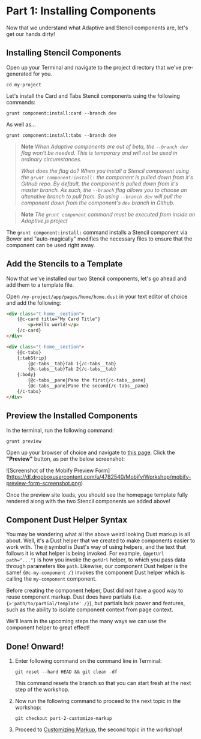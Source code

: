 # Part 1: Installing Components

Now that we understand what Adaptive and Stencil components are, let's get our hands dirty!


## Installing Stencil Components

Open up your Terminal and navigate to the project directory that we've pre-generated for you.

```
cd my-project
```

Let's install the Card and Tabs Stencil components using the following commands:

```
grunt component:install:card --branch dev
```

As well as...

```
grunt component:install:tabs --branch dev
```

> __Note__ *When Adaptive components are out of beta, the `--branch dev` flag won’t be needed. This is temporary and will not be used in ordinary circumstances.*
>
> *What does the flag do? When you install a Stencil component using the `grunt component:install:` the component is pulled down from it's Github repo. By default, the component is pulled down from it's master branch. As such, the `--branch` flag allows you to choose an altenative branch to pull from. So using `--branch dev` will pull the component down from the component's `dev` branch in Github.*

> __Note__ *The `grunt component` command must be executed from inside an Adaptive.js project*

The `grunt component:install:` command installs a Stencil component via Bower and "auto-magically" modifies the necessary files to ensure that the component can be used right away.


## Add the Stencils to a Template

Now that we've installed our two Stencil components, let's go ahead and add them to a template file.

Open `/my-project/app/pages/home/home.dust` in your text editor of choice and add the following:

```html
<div class="t-home__section">
    {@c-card title="My Card Title"}
        <p>Hello world!</p>
    {/c-card}
</div>

<div class="t-home__section">
    {@c-tabs}
    {:tabStrip}
        {@c-tabs__tab}Tab 1{/c-tabs__tab}
        {@c-tabs__tab}Tab 2{/c-tabs__tab}
    {:body}
        {@c-tabs__pane}Pane the first{/c-tabs__pane}
        {@c-tabs__pane}Pane the second{/c-tabs__pane}
    {/c-tabs}
</div>
```


## Preview the Installed Components

In the terminal, run the following command:

```
grunt preview
```

Open up your browser of choice and navigate to [this page](https://preview.mobify.com/?url=http%3A%2F%2Fwww.merlinspotions.com%2F&site_folder=http%3A%2F%2Flocalhost%3A8080%2Fadaptive.js&disabled=0&domain=&scope=1). Click the **"Preview"** button, as per the below screenshot:

![Screenshot of the Mobify Preview Form]
(https://dl.dropboxusercontent.com/u/4782540/Mobify/Workshop/mobify-preview-form-screenshot.png)

Once the preview site loads, you should see the homepage template fully rendered along with the two Stencil components we added above!


## Component Dust Helper Syntax

You may be wondering what all the above weird looking Dust markup is all about. Well, it's a Dust helper that we created to make components easier to work with. The `@` symbol is Dust's way of using helpers, and the text that follows it is what helper is being invoked. For example, `{@getUrl path="..."}` is how you invoke the `getUrl` helper, to which you pass data through parameters like `path`. Likewise, our component Dust helper is the same! `{@c-my-component /}` invokes the component Dust helper which is calling the `my-component` component.

Before creating the component helper, Dust did not have a good way to reuse component markup. Dust does have partials (i.e. `{>'path/to/partial/template' /}`), but partials lack power and features, such as the ability to isolate component context from page context.

We'll learn in the upcoming steps the many ways we can use the component helper to great effect!


## Done! Onward!

1. Enter following command on the command line in Terminal:

    ```
    git reset --hard HEAD && git clean -df
    ```

    This command resets the branch so that you can start fresh at the next step of the workshop.

2. Now run the following command to proceed to the next topic in the workshop:

    ```
    git checkout part-2-customize-markup
    ```


3. Proceed to [Customizing Markup](https://github.com/mobify/workshop--adaptivejs-components/blob/part-2-customize-markup/README.md), the second topic in the workshop!
